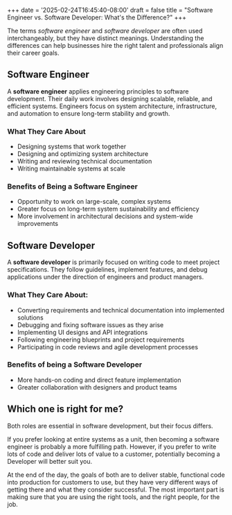 +++
date = '2025-02-24T16:45:40-08:00'
draft = false
title = "Software Engineer vs. Software Developer: What's the Difference?"
+++

The terms *software engineer* and *software developer* are often used interchangeably, but they have distinct meanings. Understanding the differences can help businesses hire the right talent and professionals align their career goals.

## Software Engineer
A **software engineer** applies engineering principles to software development. Their daily work involves designing scalable, reliable, and efficient systems. Engineers focus on system architecture, infrastructure, and automation to ensure long-term stability and growth.

### What They Care About
- Designing systems that work together
- Designing and optimizing system architecture
- Writing and reviewing technical documentation
- Writing maintainable systems at scale

### Benefits of Being a Software Engineer
- Opportunity to work on large-scale, complex systems 
- Greater focus on long-term system sustainability and efficiency 
- More involvement in architectural decisions and system-wide improvements

## Software Developer
A **software developer** is primarily focused on writing code to meet project specifications. They follow guidelines, implement features, and debug applications under the direction of engineers and product managers.

### What They Care About:
- Converting requirements and technical documentation into implemented solutions
- Debugging and fixing software issues as they arise
- Implementing UI designs and API integrations
- Following engineering blueprints and project requirements
- Participating in code reviews and agile development processes

### Benefits of being a Software Developer
- More hands-on coding and direct feature implementation
- Greater collaboration with designers and product teams

## Which one is right for me?
Both roles are essential in software development, but their focus differs. 

If you prefer looking at entire systems as a unit, then becoming a software engineer is probably a more 
fulfilling path. However, if you prefer to write lots of code and deliver lots of value to a customer, potentially
becoming a Developer will better suit you.

At the end of the day, the goals of both are to deliver stable, functional code into production for customers to use,
but they have very different ways of getting there and what they consider successful. The most important part is making
sure that you are using the right tools, and the right people, for the job.
